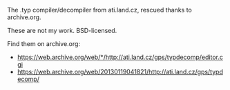 The .typ compiler/decompiler from ati.land.cz, rescued thanks to archive.org.

These are not my work. BSD-licensed.

Find them on archive.org:

* https://web.archive.org/web/*/http://ati.land.cz/gps/typdecomp/editor.cgi
* https://web.archive.org/web/20130119041821/http://ati.land.cz/gps/typdecomp/
